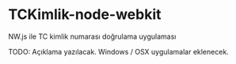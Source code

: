 # TCKimlik-node-webkit
NW.js ile TC kimlik numarası doğrulama uygulaması

TODO:
Açıklama yazılacak.
Windows / OSX uygulamalar eklenecek.